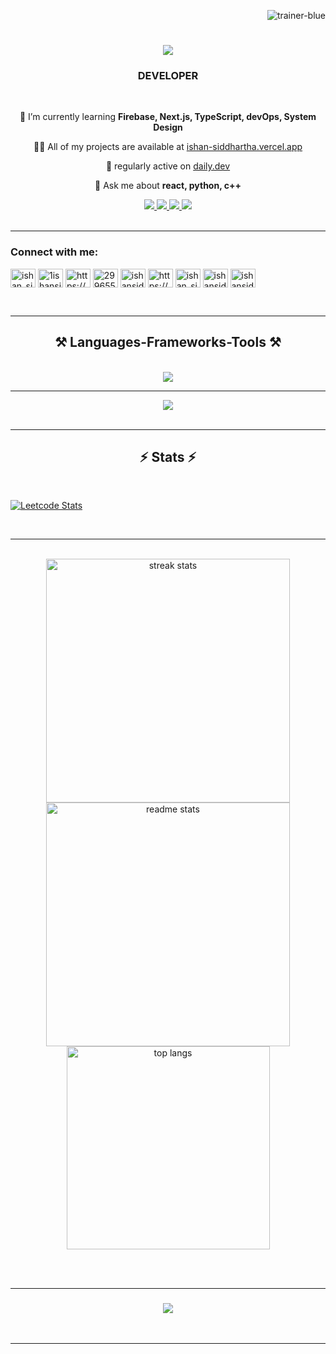 <p align="right"> <img src="https://komarev.com/ghpvc/?username=trainer-blue&label=Profile%20views&color=0e75b6&style=flat" alt="trainer-blue" /> </p>

<h1 align="center">
    <img src="https://readme-typing-svg.herokuapp.com/?font=Righteous&size=35&center=true&vCenter=true&width=500&height=70&duration=4000&lines=Hi+There!+👋;+I'm+Ishan+Siddhartha!;" />
</h1>

<h3 align="center">DEVELOPER</h3>

<br/>

<div align="center">
 
 🌱 I’m currently learning **Firebase, Next.js, TypeScript, devOps, System Design**

 👨‍💻 All of my projects are available at [ishan-siddhartha.vercel.app](https://ishan-siddhartha.vercel.app)

 📝 regularly active on [daily.dev](https://app.daily.dev/ishansiddhartha)

 💬 Ask me about **react, python, c++**
 
 </div>
 
<div align="center"> 
  <a href="mailto:ishansiddhartha@gmail.com">
    <img src="https://img.shields.io/badge/Gmail-333333?style=for-the-badge&logo=gmail&logoColor=red" />
  </a>
      <a href="https://x.com/1IshanSidd1" target="_blank">
    <img src="https://img.shields.io/badge/Twitter-1DA1F2?style=for-the-badge&logo=twitter&logoColor=white" target="_blank" />
  </a>
  <a href="https://www.linkedin.com/in/ishan-siddhartha-647544299/" target="_blank">
    <img src="https://img.shields.io/badge/LinkedIn-0077B5?style=for-the-badge&logo=linkedin&logoColor=white" target="_blank" />
  </a>
  <a href="https://ishan-siddhartha.vercel.app" target="_blank">
     <img src="https://img.shields.io/badge/Portfolio-FF5722?style=for-the-badge&logo=todoist&logoColor=white" target="_blank" /> <!-- sqlite, safari, google-chrome are other good icon options -->
  </a>
</div>

<br />

<hr />


<h3 align="left">Connect with me:</h3>
<p align="left">
<a href="https://dev.to/ishan_siddhartha" target="blank"><img align="center" src="https://raw.githubusercontent.com/rahuldkjain/github-profile-readme-generator/master/src/images/icons/Social/devto.svg" alt="ishan_siddhartha" height="30" width="40" /></a>
<a href="https://twitter.com/1ishansidd1" target="blank"><img align="center" src="https://raw.githubusercontent.com/rahuldkjain/github-profile-readme-generator/master/src/images/icons/Social/twitter.svg" alt="1ishansidd1" height="30" width="40" /></a>
<a href="https://linkedin.com/in/https://www.linkedin.com/in/ishan-siddhartha-647544299/" target="blank"><img align="center" src="https://raw.githubusercontent.com/rahuldkjain/github-profile-readme-generator/master/src/images/icons/Social/linked-in-alt.svg" alt="https://www.linkedin.com/in/ishan-siddhartha-647544299/" height="30" width="40" /></a>
<a href="https://stackoverflow.com/users/29965540" target="blank"><img align="center" src="https://raw.githubusercontent.com/rahuldkjain/github-profile-readme-generator/master/src/images/icons/Social/stack-overflow.svg" alt="29965540" height="30" width="40" /></a>
<a href="https://kaggle.com/ishansiddhartha" target="blank"><img align="center" src="https://raw.githubusercontent.com/rahuldkjain/github-profile-readme-generator/master/src/images/icons/Social/kaggle.svg" alt="ishansiddhartha" height="30" width="40" /></a>
<a href="https://instagram.com/https://www.instagram.com/sidd_1shan/" target="blank"><img align="center" src="https://raw.githubusercontent.com/rahuldkjain/github-profile-readme-generator/master/src/images/icons/Social/instagram.svg" alt="https://www.instagram.com/sidd_1shan/" height="30" width="40" /></a>
<a href="https://codeforces.com/profile/ishan_siddhartha" target="blank"><img align="center" src="https://raw.githubusercontent.com/rahuldkjain/github-profile-readme-generator/master/src/images/icons/Social/codeforces.svg" alt="ishan_siddhartha" height="30" width="40" /></a>
<a href="https://www.leetcode.com/ishansiddhartha" target="blank"><img align="center" src="https://raw.githubusercontent.com/rahuldkjain/github-profile-readme-generator/master/src/images/icons/Social/leet-code.svg" alt="ishansiddhartha" height="30" width="40" /></a>
<a href="https://auth.geeksforgeeks.org/user/ishansidggdv" target="blank"><img align="center" src="https://raw.githubusercontent.com/rahuldkjain/github-profile-readme-generator/master/src/images/icons/Social/geeks-for-geeks.svg" alt="ishansidggdv" height="30" width="40" /></a>
</p>

<br />

<hr />
 
<h2 align="center">⚒️ Languages-Frameworks-Tools ⚒️</h2>
<br/>
<div align="center">
    <img src="https://skillicons.dev/icons?i=react,bootstrap,mui,html,css,vscode,github,figma,tailwind,git,bash,c,cpp,docker" />
    <hr />
    <img src="https://skillicons.dev/icons?i=nodejs,python,javascript,typescript,express,firebase,mongodb,java,nextjs,mysql,postgres,postman,linux,vite" /><br>
</div>

<br/>
<hr/>

<h2 align="center">⚡ Stats ⚡</h2>
<br />

[![Leetcode Stats](https://leetcard.jacoblin.cool/ishansiddhartha?ext=heatmap)](https://leetcode.com/ishansiddhartha)


<br />

<hr />
<br>
<div align=center>
  <img width=390 src="https://github-readme-streak-stats-salesp07.vercel.app/?user=Trainer-Blue&count_private=true&theme=react&border_radius=10" alt="streak stats"/>
  <img width=390 src="https://github-readme-stats-salesp07.vercel.app/api?username=Trainer-Blue&count_private=true&show_icons=true&theme=react&rank_icon=github&border_radius=10" alt="readme stats" />
  <br/>
  <img width=325 align="center" src="https://github-readme-stats-salesp07.vercel.app/api/top-langs/?username=Trainer-Blue&hide=HTML&langs_count=8&layout=compact&theme=react&border_radius=10&size_weight=0.5&count_weight=0.5&exclude_repo=github-readme-stats" alt="top langs" />
</div>


<br/><br/>
<hr/>


<h3 align="center">
    <img src="https://readme-typing-svg.herokuapp.com/?font=Righteous&size=25&center=true&vCenter=true&width=500&height=70&duration=4000&lines=Thanks+for+visiting!+✌️;+Shoot+me+a+message+on+Linkedin!;I'm+always+down+to+learn+:)">
</h3>

<br/>
<hr/>
